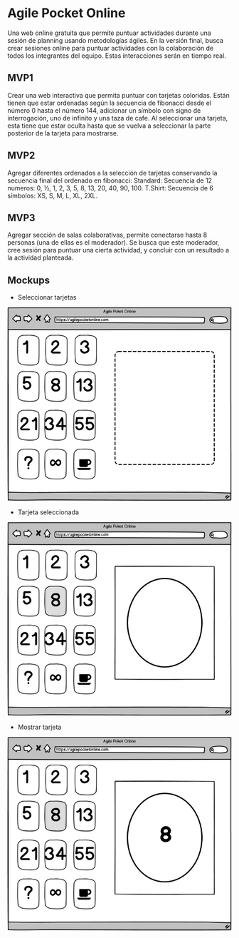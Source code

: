 # Agile Pocket Online

Una web online gratuita que permite puntuar actividades durante una sesión de planning usando metodologías ágiles. En la versión final, busca crear sesiones online para puntuar actividades con la colaboración de todos los integrantes del equipo. Estas interacciones serán en tiempo real.

## MVP1

Crear una web interactiva que permita puntuar con tarjetas coloridas.
Están tienen que estar ordenadas según la secuencia de fibonacci desde el número 0 hasta el número 144, adicionar un símbolo con signo de interrogación, uno de infinito y una taza de cafe.
Al seleccionar una tarjeta, esta tiene que estar oculta hasta que se vuelva a seleccionar la parte posterior de la tarjeta para mostrarse.

## MVP2

Agregar diferentes ordenados a la selección de tarjetas conservando la secuencia final del ordenado en fibonacci:
Standard: Secuencia de 12 numeros: 0, ½, 1, 2, 3, 5, 8, 13, 20, 40, 90, 100.
T.Shirt: Secuencia de 6 símbolos: XS, S, M, L, XL, 2XL.

## MVP3

Agregar sección de salas colaborativas, permite conectarse hasta 8 personas (una de ellas es el moderador). Se busca que este moderador, cree sesión para puntuar una cierta actividad, y concluir con un resultado a la actividad planteada.

## Mockups

- Seleccionar tarjetas

![Seleccionar tarjetas](./resources/1Seleccion-de-tarjetas.png)

- Tarjeta seleccionada

![Tarjeta seleccionada](./resources/2Tarjeta-seleccionada.png)

- Mostrar tarjeta

![Mostrar tarjeta](./resources/3Tarjeta-mostrada.png)
